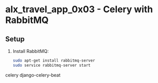# alx_travel_app_0x03 - Celery with RabbitMQ

## Setup

1. Install RabbitMQ:
   ```bash
   sudo apt-get install rabbitmq-server
   sudo service rabbitmq-server start
celery
django-celery-beat

